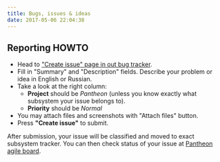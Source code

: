 ```yaml
---
title: Bugs, issues & ideas
date: 2017-05-06 22:04:38
---
```


## Reporting HOWTO ##

- Head to ["Create issue" page in out bug tracker](https://pantheon.myjetbrains.com/youtrack/newIssue?project=PANTHEON).
- Fill in "Summary" and "Description" fields. Describe your problem or idea in English or Russian.
- Take a look at the right column: 
  - **Project** should be *Pantheon* (unless you know exactly what subsystem your issue belongs to).
  - **Priority** should be *Normal*
- You may attach files and screenshots with "Attach files" button.
- Press **"Create issue"** to submit.

After submission, your issue will be classified and moved to exact subsystem tracker. You can then check status of your issue at [Pantheon agile board](https://pantheon.myjetbrains.com/youtrack/agiles/82-2/83-2).
